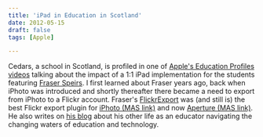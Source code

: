 ```yaml
---
title: 'iPad in Education in Scotland'
date: 2012-05-15
draft: false
tags: [Apple]

---
```


Cedars, a school in Scotland, is profiled in one of [Apple's Education Profiles videos](http://www.apple.com/uk/education/resources/profiles.html#profiles-cedars) talking about the impact of a 1:1 iPad implementation for the students featuring [Fraser Speirs](http://fraserspeirs.com/). I first learned about Fraser years ago, back when iPhoto was introduced and shortly thereafter there became a need to export from iPhoto to a Flickr account. Fraser's [FlickrExport](http://connectedflow.com/flickrexport/) was (and still is) the best Flickr export plugin for [iPhoto (MAS link)](http://click.linksynergy.com/fs-bin/stat?id=6PFrOqNV4B8&offerid=146261&type=3&subid=0&tmpid=1826&RD_PARM1=http%253A%252F%252Fitunes.apple.com%252Fca%252Fapp%252Fiphoto%252Fid408981381%253Fmt%253D12%2526uo%253D4%2526partnerId%253D30) and now [Aperture (MAS link)](http://click.linksynergy.com/fs-bin/stat?id=6PFrOqNV4B8&offerid=146261&type=3&subid=0&tmpid=1826&RD_PARM1=http%253A%252F%252Fitunes.apple.com%252Fca%252Fapp%252Faperture%252Fid408981426%253Fmt%253D12%2526uo%253D4%2526partnerId%253D30). He also writes on [his blog](http://speirs.org/) about his other life as an educator navigating the changing waters of education and technology.